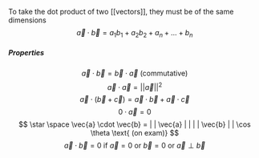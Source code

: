 To take the dot product of two [[vectors]], they must be of the same dimensions
$$
\vec{a}\cdot\vec{b} = a_{1}b_{1} + a_{2}b_{2} + a_{n} + \dots + b_{n}
$$
##### Properties
$$
\vec{a} \cdot \vec{b} = \vec{b} \cdot \vec{a} \text{ (commutative)}
$$
$$
\vec{a}\cdot\vec{a} = | |\vec{a} | |^2
$$
$$
\vec{a} \cdot (\vec{b} + \vec{c}) = \vec{a} \cdot \vec{b} + \vec{a} \cdot \vec{c}
$$
$$
0 \cdot \vec{a} = 0
$$
$$
\star \space \vec{a} \cdot \vec{b} = | | \vec{a} | | | | \vec{b} | | \cos \theta \text{ (on exam)} 
$$
$$
\vec{a} \cdot \vec{b} = 0 \text{ if } \vec{a} = 0 \text{ or } \vec{b} = 0 \text{ or } \vec{a} \perp \vec{b}
$$

